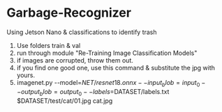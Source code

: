 # Garbage-Recognizer
Using Jetson Nano &amp; classifications to identify trash
1. Use folders train & val
2. run through module "Re-Training Image Classification Models"
3. if images are corrupted, throw them out.
4. if you find one good one, use this command & substitute the jpg with yours.
5. imagenet.py --model=$NET/resnet18.onnx --input_blob=input_0 --output_blob=output_0 --labels=$DATASET/labels.txt $DATASET/test/cat/01.jpg cat.jpg
